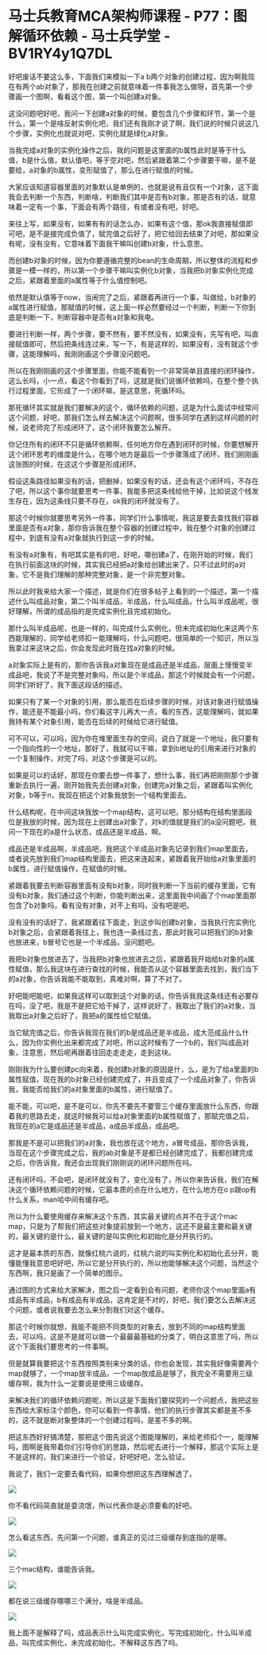 # 马士兵教育MCA架构师课程 - P77：图解循环依赖 - 马士兵学堂 - BV1RY4y1Q7DL

好吧废话不要这么多，下面我们来模拟一下a b两个对象的创建过程，因为啊我现在有两个ab对象了，那我在创建之前就意味着一件事我怎么做呀，首先第一个步骤画一个图啊，看看这个图，第一个叫创建a对象。

这没问题吧好吧，我问一下创建a对象的时候，要包含几个步骤和环节，第一个是什么，第一个是啥反射实例化吧，我们还有我刚才说了啊，我们说的时候只说这几个步骤，实例化也就说对吧，实例化就是绿化a对象。

当我完成a对象的实例化操作之后，我的问题是这里面的b属性此时是等于什么值，b是什么值，默认值吧，等于空对吧，然后紧跟着第二个步骤要干嘛，是不是要给，a对象的b属性，变形赋值了，那么在进行赋值的时候。

大家应该知道容器里面的对象默认是单例的，也就是说有且仅有一个对象，这下面我会去判断一个东西，判断啥，判断我们其中是否有b对象，那是否有的话，就意味着一定有一个事，下面会有两个路径，有或者没有吧，好吧。

来往上写，如果没有，如果有有的话怎么办，如果有这个值，那ok我直接赋值即可吧，是不是接完成负值了，赋完值之后好了，把它给回去结束了对吧，那如果没有呢，没有没有，它意味着下面我干嘛叫创建b对象，什么意思。

而创建b对象的时候，因为你要遵循完整的bean的生命周期，所以整体的流程和步骤是一模一样的，所以第一个步骤干嘛叫实例化b对象，当我把b对象实例化完成之后，紧跟着里面的a属性等于什么值控制吧。

依然是默认值等于now，当闹完了之后，紧跟着再进行一个事，叫做给，b对象的a属性进行赋值，那赋值的时候，这上面一样必然要经过一个判断，判断一下你到底是判断一下，判断容器中是否有a对象和我电。

要进行判断一样，两个步骤，要不然有，要不然没有，如果没有，先写有吧，叫直接赋值即可，然后把条线连过来，写一下，有是这样的，如果没有，没有就这个步骤，这能理解吗，我刚刚画这个步骤没问题吧。

所以在我刚刚画的这个步骤里面，你能不能看到一个非常简单且直接的闭环操作，这么长吗，小一点，看这个你看到了吗，这就是我们说循环依赖吗，在整个整个执行过程里面，它形成了一个闭环嘛，是这意思，死循环吗。

那死循环其实就是我们要解决的这个，循环依赖的问题，这是为什么面试中经常问这个问题，好吧，那我们怎么样去解决这个问题啊，很多同学在遇到这样问题的时候，说老师完了形成闭环了，这个闭环我要怎么解开。

你记住所有的闭环不只是循环依赖啊，任何地方你在遇到闭环的时候，你要想解开这个闭环思考的维度是什么，在哪个地方是最后一个步骤落成了闭环，我们刚刚画这张图的时候，在这这个步骤是形成闭环。

假设这条路径如果没有的话，把删掉，如果没有的话，还会有这个闭环吗，不存在了吧，所以这个事你就要思考一件事，我能多把这条线给他干掉，比如说这个线发生存在，因为这条线只要不存在，ok我的闭环就没有了。

那这个时候你就要思考另外一件事，同学们什么事情呢，我这是要去查找我们容器里面是否有a对象，那你告诉我在整个容器的创建过程中，我在整个对象的创建过程中，到底有没有a对象就执行到这一步的时候。

有没有a对象有，有吧其实是有的吧，好吧，哪创建a了，在刚开始的时候，我们在执行前面这块的时候，其实我已经把a对象给创建出来了，只不过此时的a对象，它不是我们理解的那种完整对象，是一个非完整对象。

所以此时我来给大家一个描述，就是你们在很多帖子上看到的一个描述，第一个描述什么叫成品对象，第二个叫半成品，半成品，什么叫成品，什么叫半成品呢，很好理解，所谓的成品指的是完成实例化且完成初始化。

那什么叫半成品呢，也是一样的，叫完成什么实例化，但未完成初始化来这两个东西能理解的，同学给老师扣一能理解吗，什么问题吧，很简单的一个知识，所以当我拿过来这块之后，你会发现此时我在找a对象的时候。

a对象实际上是有的，那你告诉我a对象现在是成品还是半成品，层面上慢慢变半成品吧，我说了不是完整对象吗，所以是个半成品，那这个时候就会有一个问题，同学们听好了，我下面这段话的描述。

如果只有了某一个对象的引用，那么能否在后续步骤的时候，对该对象进行赋值操作，能还是不能最小吗，你们看这字儿再大一点，看的东西，这能理解吗，就如果我持有某个对象引用，能否在后续的时候给它进行赋值。

可不可以，可以吗，因为你在堆里面生存的空间，说白了就是一个地址，我只要有一个指向性的一个地址，那好了，我就可以干嘛，拿到b地址的引用来进行对象的一个复制操作，对完了吗，对这个步骤是可以的。

如果是可以的话好，那现在你要去想一件事了，想什么事，我们再把刚刚那个步骤重新去执行一遍，刚开始我先去创建a对象，创建完a对象之后，紧跟着叫实例化对象，b等于n，我现在把这个对象我放到一个结构里面去。

什么结构呢，在中间这块我放一个map结构，这可以吧，那分结构在结构里面段位是我放的时候，因为现在上创建出a对象了，对k的值就是我们的a没问题吧，我问一下现在的a是什么状态，成品还是半成品，啊。

成品还是半成品啊，半成品吧，我把这个半成品对象先记录到我们map里面去，或者说先放到我们map结构里面去，把这来连起来，紧跟着我开始给a对象里面的b属性，进行赋值操作，在赋值的时候。

紧跟着我要去判断容器里面有没有b对象，同时我判断一下当前的缓存里面，它有没有b对象，我们通过这个判断，你能判断出来，这里面我中间画了个map里面那包含了b对象吗，看有没有对象，对不上有吗，没有吧是吧。

没有没有的话好了，我紧跟着往下面走，到这步叫创建b对象，当我执行完实例化b对象之后，会紧跟着我往上，我也连一条线过去，那此时我可以把我们的b对象也放进来，b冒号它也是一个半成品，没问题吧。

我把b对象也放进去了，当我把b对象也放进去之后，紧跟着我开始给b对象的a属性赋值，那么我这块在进行查找的时候，我能否从这个容器里面去找到，我们当下的a对象，你告诉我能不能取到，真难对啊，算了不对了。

好吧能吧能吧，如果我这样可以取到这个对象的话，你告诉我我这条线还有必要存在吗，没了吧，我是不是把它给干掉了，这样说好了，我取出了我们的a对象，当我取出a对象之后好了，我把a的属性给它赋值。

当它赋完值之后，你告诉我现在我们的b是成品还是半成品，成大范成品什么什么，因为你实例化出来都完成了对吧，所以这时候有了一个b的，我们叫成品对象，注意思，然后呢再跟着往回走走走走，走到这块。

刚刚我为什么要创建pc向来着，我创建b对象的原因是什，么，是为了给a里面的b属性赋值，现在我的b对象已经创建完成了，并且变成了一个成品对象了，你告诉我，我能否给我们的a对象里面的b属性，进行赋值了。

能不能，可以吧，是不是可以，你先不要先不要管三个缓存里面放什么东西，你跟着我的思路去走，就这时候我可以给a对象里面的b属性赋值了，那赋完值之后，我现在的a它是成品还是半成品，a成品半成品，成品吧。

那我是不是可以把我们的a对象，我也放在这个地方，a冒号成品，那你告诉我，当现在这个步骤完成之后，我的ab对象是不是都已经创建完成了，我都创建完成之后，你告诉我，我还会出现我们刚刚说的闭环问题所在吗。

还有闭环吗，不会吧，是闭环就没有了，变化没有了，所以你来告诉我，我们在解决这个循环依赖问题的时候，它最本质的点在什么地方，在什么地方在o p跟op有什么关系，man哈中间有缓存吧。

所以为什么要使用缓存来解决这个东西，其实最关键的点并不在于这个mac map，只是为了帮我们把这些对象提前放到一个地方，这还不是最主要和最关键的，最关键的是什么，最关键的是叫实例化和初始化是分开执行的。

这才是最本质的东西，就像红桃六说的，红桃六说的叫实例化和初始化去分开，能懂能懂我意思吧好吧，所以它是分开执行的，所以他能够解决这个问题，当然这个东西啊，我只是画了一个简单的图示。

通过图的方式来给大家解决，图之后一定看到会有问题，老师你这个map里面a有成品有半成品，b有成品有半成品，这肯定是不对的，好吧，我们要怎么去解决这个问题，或者说我要去怎么来分割我们对这个缓存。

那这个时候你就想，我能不能把不同类型的对象去，放到不同的map结构里面去，可以吗，这是不是就可以做一个最最最基础的分类了，明白这意思了吗，所以这个下面我们要思考的一件事啊。

但是就算我要把这个东西按照类别来分类的话，你也会发现，其实我好像需要两个map就够了，一个map放半成品，一个map放成品是够了，我完全不需要用三级缓存啊，我为什么一定要说是使用三级缓存。

来解决我们的循环依赖问题呢，所以这是下面我们要探究的一个问题点，我把这些东西给大家标注个颜色，你可以看到一件事情，他们的执行步骤其实都是差不多的，这不就是断对象整体的一个创建过程吗，是差不多的啊。

把这东西好好搞清楚，那把这个图先说这个图能理解的，来给老师扣个一，能理解吗，图啊是我带着你们引导你们的思路，然后呢去进行一个解释，那这个实际上是不是这样的，我们来进行一个验证，好吧好吧，怎么验证。

我说了，我们一定要去看代码，如果你想把这东西理解透了。

![](img/1bed5484983068048c2ea1101e265243_1.png)

你不看代码简直就是耍流氓，所以代表你是必须要看的好吧。

![](img/1bed5484983068048c2ea1101e265243_3.png)

怎么看这东西，先问第一个问题，谁真正的见过三级缓存到底指的是哪。

![](img/1bed5484983068048c2ea1101e265243_5.png)

三个mac结构，谁能告诉我。

![](img/1bed5484983068048c2ea1101e265243_7.png)

都在说三级缓存哪哪三个满分，啥是半成品。

![](img/1bed5484983068048c2ea1101e265243_9.png)

我上面不是解释了吗，成品表示什么叫完成实例化，写完成初始化，什么叫半成品，叫完成实例化，未完成初始化，不解释这东西了吗。

